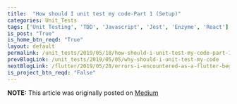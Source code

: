 ```yaml
---
title:  "How should I unit test my code-Part 1 (Setup)"
categories: Unit_Tests
tags: ['Unit Testing', 'TDD', 'Javascript', 'Jest', 'Enzyme', 'React']
is_post: "True"
is_home_btn_reqd: "True"
layout: default
permalink: /unit_tests/2019/05/18/how-should-i-unit-test-my-code-part-1/
prevBlogLink: /unit_tests/2019/05/05/why-should-i-unit-test-my-code
nextBlogLink: /flutter/2019/05/28/errors-i-encountered-as-a-flutter-begineer/
is_project_btn_reqd: "False"
---
```




**NOTE:** This article was originally posted on [Medium](https://medium.com/@anuradha15/https-medium-com-anuradha15-how-should-i-unit-test-my-code-part-1-configuring-jest-and-enzyme-16d033d59603)
